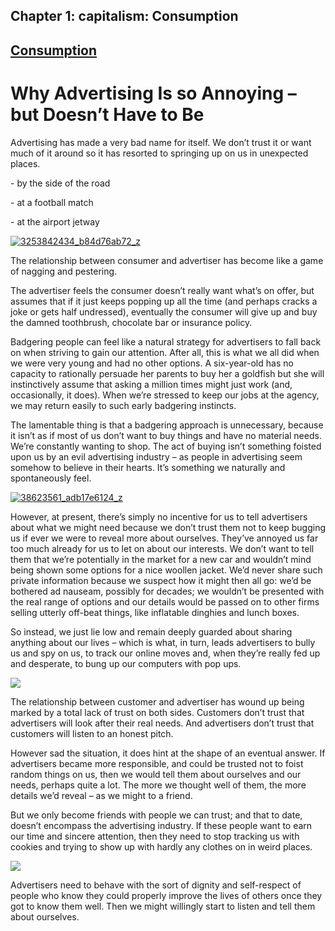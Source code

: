 Chapter  1: capitalism: Consumption
----------------------------------

[Consumption](../category/capitalism/consumption/index.html)
------------------------------------------------------------

Why Advertising Is so Annoying – but Doesn’t Have to Be
=======================================================

Advertising has made a very bad name for itself. We don’t trust it or want much of it around so it has resorted to springing up on us in unexpected places.

<span class="s1">- by the side of the road </span>

<span class="s1">- at a football match </span>

<span class="s1">- at the airport jetway </span>

[![3253842434\_b84d76ab72\_z](http://i2.wp.com/www.thebookoflife.org/wp-content/uploads/2015/07/3253842434_b84d76ab72_z.jpg?resize=635%2C423)](http://i1.wp.com/www.thebookoflife.org/wp-content/uploads/2015/07/3253842434_b84d76ab72_z.jpg)

<span class="s1">The relationship between consumer and advertiser has become like a game of nagging and pestering.</span>

<span class="s1">The advertiser feels the consumer doesn’t really want what’s on offer, but assumes that if it just keeps popping up all the time (and perhaps cracks a joke or gets half undressed), eventually the consumer will give up and buy the damned toothbrush, chocolate bar or insurance policy.</span>

<span class="s1">Badgering people can feel like a natural strategy for advertisers to fall back on when striving to gain our attention. After all, this is what we all did when we were very young and had no other options. A six-year-old has no capacity to rationally persuade her parents to buy her a goldfish but she will instinctively assume that asking a million times might just work (and, occasionally, it does). When we’re stressed to keep our jobs at the agency, we may return easily to such early badgering instincts.</span>

<span class="s1">The lamentable thing is that a badgering approach is unnecessary, because it isn’t as if most of us don’t want to buy things and have no material needs. We’re constantly wanting to shop. The act of buying isn’t something foisted upon us by an evil advertising industry – as people in advertising seem somehow to believe in their hearts. It’s something we naturally and spontaneously feel.</span>

[![38623561\_adb17e6124\_z](http://i1.wp.com/www.thebookoflife.org/wp-content/uploads/2015/07/38623561_adb17e6124_z.jpg?resize=635%2C408)](http://i2.wp.com/www.thebookoflife.org/wp-content/uploads/2015/07/38623561_adb17e6124_z.jpg)

<span class="s1">However, at present, there’s simply no incentive for us to tell advertisers about what we might need because we don’t trust them not to keep bugging us if ever we were to reveal more about ourselves. They’ve annoyed us far too much already for us to let on about our interests. We don’t want to tell them that we’re potentially in the market for a new car and wouldn’t mind being shown some options for a nice woollen jacket. We’d never share such private information because we suspect how it might then all go: we’d be bothered ad nauseam, possibly for decades; we wouldn’t be presented with the real range of options and our details would be passed on to other firms selling utterly off-beat things, like inflatable dinghies and lunch boxes.</span>

<span class="s1">So instead, we just lie low and remain deeply guarded about sharing anything about our lives – which is what, in turn, leads advertisers to bully us and spy on us, to track our online moves and, when they’re really fed up and desperate, to bung up our computers with pop ups.</span>

![](http://i2.wp.com/o.aolcdn.com/hss/storage/midas/fa9b534892464058aea0242965e04401/200586432/pop-ups.jpg?resize=630%2C404)

<span class="s1">The relationship between customer and advertiser has wound up being marked by a total lack of trust on both sides. Customers don’t trust that advertisers will look after their real needs. And advertisers don’t trust that customers will listen to an honest pitch.</span>

<span class="s1">However sad the situation, it does hint at the shape of an eventual answer. If advertisers became more responsible, and could be trusted not to foist random things on us, then we would tell them about ourselves and our needs, perhaps quite a lot. The more we thought well of them, the more details we’d reveal – as we might to a friend.</span>

<span class="s1">But we only become friends with people we can trust; and that to date, doesn’t encompass the advertising industry. If these people want to earn our time and sincere attention, then they need to stop tracking us with cookies and trying to show up with hardly any clothes on in weird places. </span>

![](http://i0.wp.com/2.bp.blogspot.com/-vCAlGgAbq3s/U5Mjoo3TS5I/AAAAAAAAAP4/1rlBgVrljJI/s1600/f67c99de2af5af20e4db8d5b0c46d7c7.jpg?resize=623%2C390)

Advertisers need to behave with the sort of dignity and self-respect of people who know they could properly improve the lives of others once they got to know them well. Then we might willingly start to listen and tell them about ourselves.

